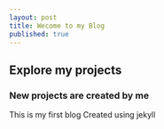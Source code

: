 ```yaml
---
layout: post
title: Wecome to my Blog
published: true
---
```


## Explore my projects
### New projects are created by me



This is my first blog 
Created using jekyll
